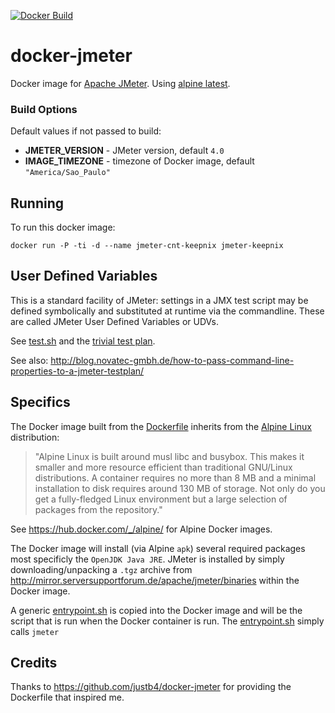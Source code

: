 [![Docker Build](https://img.shields.io/docker/automated/justb4/jmeter.svg)](https://hub.docker.com/r/keepnix/jmeter/)

# docker-jmeter

Docker image for [Apache JMeter](http://jmeter.apache.org).
Using [alpine latest](https://hub.docker.com/_/alpine/).

### Build Options

Default values if not passed to build:

- **JMETER_VERSION** - JMeter version, default ``4.0``
- **IMAGE_TIMEZONE** - timezone of Docker image, default ``"America/Sao_Paulo"``

## Running
To run this docker image:

```
docker run -P -ti -d --name jmeter-cnt-keepnix jmeter-keepnix
```

## User Defined Variables

This is a standard facility of JMeter: settings in a JMX test script
may be defined symbolically and substituted at runtime via the commandline.
These are called JMeter User Defined Variables or UDVs.

See [test.sh](test.sh) and the [trivial test plan](tests/trivial/test-plan.jmx).

See also: http://blog.novatec-gmbh.de/how-to-pass-command-line-properties-to-a-jmeter-testplan/

## Specifics

The Docker image built from the 
[Dockerfile](Dockerfile) inherits from the [Alpine Linux](https://www.alpinelinux.org) distribution:

> "Alpine Linux is built around musl libc and busybox. This makes it smaller 
> and more resource efficient than traditional GNU/Linux distributions. 
> A container requires no more than 8 MB and a minimal installation to disk 
> requires around 130 MB of storage. 
> Not only do you get a fully-fledged Linux environment but a large selection of packages from the repository."

See https://hub.docker.com/_/alpine/ for Alpine Docker images.

The Docker image will install (via Alpine ``apk``) several required packages most specificly
the ``OpenJDK Java JRE``.  JMeter is installed by simply downloading/unpacking a ``.tgz`` archive
from http://mirror.serversupportforum.de/apache/jmeter/binaries within the Docker image.

A generic [entrypoint.sh](entrypoint.sh) is copied into the Docker image and
will be the script that is run when the Docker container is run. The
[entrypoint.sh](entrypoint.sh) simply calls ``jmeter``

## Credits

Thanks to https://github.com/justb4/docker-jmeter for providing
the Dockerfile that inspired me.
